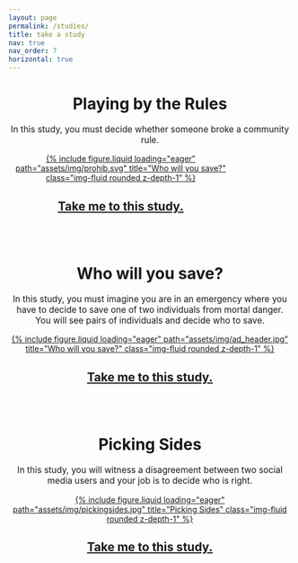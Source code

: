 ```yaml
---
layout: page
permalink: /studies/
title: take a study
nav: true
nav_order: 7
horizontal: true
---
```


<h1 style="text-align: center;"><b>Playing by the Rules</b></h1>

<div class="row justify-content-center" style="max-width: 800px; margin: 0 auto;">
    <div class="col-12">
        <p style="font-size: 1.1em; text-align: center;">
            In this study, you must decide whether someone broke a community rule.
        </p>
    </div>
</div>

<div class="row justify-content-center">
    <div class="col-sm" style="max-width: 400px; width: 100%; text-align: center;">
        <a href="https://mscilab.com/studies/3/">
            {% include figure.liquid loading="eager" path="assets/img/prohib.svg" title="Who will you save?" class="img-fluid rounded z-depth-1" %}
        </a>
        <h2><a href="https://mscilab.com/studies/3/">Take me to this study.</a></h2>
    </div>
</div>
<br><br>

<h1 style="text-align: center;"><b>Who will you save?</b></h1>

<div class="row justify-content-center" style="max-width: 800px; margin: 0 auto;">
    <div class="col-12">
        <p style="font-size: 1.1em; text-align: center;">
            In this study, you must imagine you are in an emergency where you have to decide to save one of two individuals from mortal danger. You will see pairs of individuals and decide who to save.
        </p>
    </div>
</div>

<div class="row justify-content-center">
    <div class="col-sm" style="max-width: 600px; width: 100%; text-align: center;">
    <a href="https://mscilab.com/studies/1/">
        {% include figure.liquid loading="eager" path="assets/img/ad_header.jpg" title="Who will you save?" class="img-fluid rounded z-depth-1" %}
    </a>
        <h2><a href="https://mscilab.com/studies/1/">Take me to this study.</a></h2>
    </div>
</div>
<br><br>
<h1 style="text-align: center;"><b>Picking Sides</b></h1>

<div class="row justify-content-center" style="max-width: 800px; margin: 0 auto;">
    <div class="col-12">
        <p style="font-size: 1.1em; text-align: center;">
            In this study, you will witness a disagreement between two social media users and your job is to decide who is right.
        </p>
    </div>
</div>

<div class="row justify-content-center">
    <div class="col-sm" style="max-width: 600px; width: 100%; text-align: center;">
        <a href="https://mscilab.com/studies/2/">
        {% include figure.liquid loading="eager" path="assets/img/pickingsides.jpg" title="Picking Sides" class="img-fluid rounded z-depth-1" %}
        </a>
        <h2><a href="https://mscilab.com/studies/2/">Take me to this study.</a></h2>
    </div>
</div>
